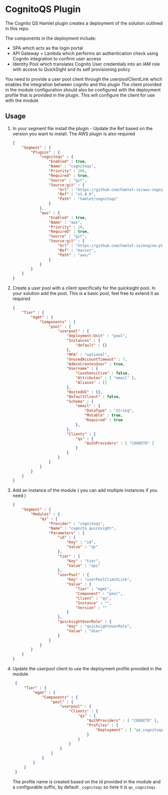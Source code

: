 # CognitoQS Plugin

The Cognito QS Hamlet plugin creates a deployment of the solution outlined in this repo.

The components in the deployment include:

- SPA which acts as the login portal
- API Gateway + Lambda which performs an authentication check using Cognito integration to confirm user access
- Identity Pool which translates Cognito User credentials into an IAM role with access to QuickSight and its self provisioning policy

You need to provide a user pool client through the userpoolClientLink which enables the integration between cognito and this plugin
The client provided in the module configuration should also be configured with the deployment profile that is provided in the plugin. This will configure the client for use with the module

## Usage

1. In your segment file install the plugin - Update the Ref based on the version you want to install. The AWS plugin is also required

    ```json
    {
        "Segment" : {
            "Plugins" : {
                "cognitoqs" : {
                    "Enabled" : true,
                    "Name" : "cognitoqs",
                    "Priority" : 200,
                    "Required" : true,
                    "Source" : "git",
                    "Source:git" : {
                        "Url" : "https://github.com/hamlet-io/aws-cognito-quicksight-auth",
                        "Ref" : "v1.0.0",
                        "Path" : "hamlet/cognitoqs"
                    }
                },
                "aws" : {
                    "Enabled" : true,
                    "Name" : "aws",
                    "Priority" : 10,
                    "Required" : true,
                    "Source" : "git",
                    "Source:git" : {
                        "Url" : "https://github.com/hamlet-io/engine-plugin-aws",
                        "Ref" : "master",
                        "Path" : "aws/"
                    }
                }
            }
        }
    }
    ```

2. Create a user pool with a client specifically for the quicksight pool. In your solution add the pool. This is a basic pool, feel free to extend it as required

    ```json
    {
        "Tier" : {
            "mgmt" : {
                "Components" : {
                    "pool" : {
                        "userpool" : {
                            "deployment:Unit" : "pool",
                            "Instances" : {
                                "default" : {}
                            },
                            "MFA" : "optional",
                            "UnusedAccountTimeout" : 7,
                            "AdminCreatesUser" : true,
                            "Username" : {
                                "CaseSensitive" : false,
                                "Attributes" : [ "email" ],
                                "Aliases" : []
                            },
                            "HostedUI" : {},
                            "DefaultClient" : false,
                            "Schema" : {
                                "email" : {
                                    "DataType" : "String",
                                    "Mutable" : true,
                                    "Required" : true
                                },
                            },
                            "Clients" : {
                                "qs" : {
                                    "AuthProviders" : [ "COGNITO" ]
                                }
                            }
                        }
                    }
                }
            }
        }
    }
    ```

3. Add an instance of the module ( you can add multiple instances if you need )

    ```json
    {
        "Segment" : {
            "Modules" : {
                "qs" : {
                    "Provider" : "cognitoqs",
                    "Name" : "cognito_quicksight",
                    "Parameters" : {
                        "id" : {
                            "Key" : "id",
                            "Value" : "qs"
                        },
                        "tier" : {
                            "Key" : "tier",
                            "Value" : "api"
                        },
                        "userPool" : {
                            "Key" : "userPoolClientLink",
                            "Value" : {
                                "Tier" : "mgmt",
                                "Component" : "pool",
                                "Client" : "qs",
                                "Instance" : "",
                                "Version" : ""
                            }
                        },
                        "quicksightUserRole" : {
                            "Key" : "quicksightUserRole",
                            "Value" : "User"
                        }
                    }
                }
            }
        }
    }

    ```

4. Update the userpool client to use the deployment profile provided in the module

   ```json
    {
        "Tier" : {
            "mgmt" : {
                "Components" : {
                    "pool" : {
                        "userpool" : {
                            "Clients" : {
                                "qs" : {
                                    "AuthProviders" : [ "COGNITO" ],
                                    "Profiles" : {
                                        "Deployment" : [ "qs_cognitoqs" ]
                                    }
                                }
                            }
                        }
                    }
                }
            }
        }
    }
    ```

    The profile name is created based on the id provided in the module and a configurable suffix, by default `_cognitoqs` so here it is `qs_cognitoqs`
